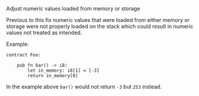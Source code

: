Adjust numeric values loaded from memory or storage

Previous to this fix numeric values that were loaded from either memory or storage
were not properly loaded on the stack which could result in numeric values not
treated as intended.

Example:

```
contract Foo:

    pub fn bar() -> i8:
        let in_memory: i8[1] = [-3]
        return in_memory[0]
```

In the example above `bar()` would not return `-3` but `253` instead.
